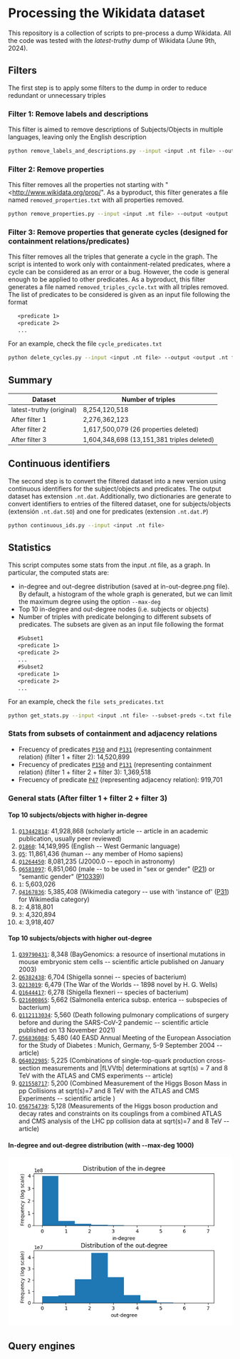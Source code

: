 # Processing the Wikidata dataset
This repository is a collection of scripts to pre-process a dump Wikidata. All
the code was tested with the *latest-truthy* dump of Wikidata (June 9th, 2024).

## Filters
The first step is to apply some filters to the dump in order to reduce redundant
or unnecessary triples

### Filter 1: Remove labels and descriptions
This filter is aimed to remove descriptions of Subjects/Objects in multiple
languages, leaving only the English description

```sh
python remove_labels_and_descriptions.py --input <input .nt file> --output <output .nt file>
```


### Filter 2: Remove properties
This filter removes all the properties not starting with
"<http://www.wikidata.org/prop/". As a byproduct, this filter generates a file
named `removed_properties.txt` with all  properties removed.

```sh
python remove_properties.py --input <input .nt file> --output <output .nt file>
```

### Filter 3: Remove properties that generate cycles (designed for containment relations/predicates)
This filter removes all the triples that generate a cycle in the graph. The script is intented to work only with
containment-related predicates, where a cycle can be considered as an error or a bug. However, the code is general enough
to be applied to other predicates. As a byproduct, this filter generates a file named `removed_triples_cycle.txt` with all triples removed.
The list of predicates to be considered is given as an input file following the format
```
   <predicate 1>
   <predicate 2>
   ...
 ```
For an example, check the file `cycle_predicates.txt`

```sh
python delete_cycles.py --input <input .nt file> --output <output .nt file> --subset-preds <.txt file with the subset of predicates>
```
## Summary
| Dataset                   | Number of triples  |
| ------------------------- | ------------------ |
| latest-truthy (original)  | 8,254,120,518      |
| After filter 1            | 2,276,362,123      |
| After filter 2            | 1,617,500,079 (26 properties deleted)      |
| After filter 3            | 1,604,348,698 (13,151,381 triples deleted)      |

## Continuous identifiers 
The second step is to convert the filtered dataset into a new version using
continuous identifiers for the subject/objects and predicates. The output
dataset has extension `.nt.dat`. Additionally, two dictionaries are generate to convert identifiers to entries of
the filtered dataset, one for subjects/objects (extensión `.nt.dat.SO`) and one
for predicates (extension `.nt.dat.P`)

```sh
python continuous_ids.py --input <input .nt file>
```

## Statistics
This script computes some stats from the input .nt file, as a graph. In
particular, the computed stats are:
- in-degree and out-degree distribution (saved at in-out-degree.png file). By default,
  a histogram of the whole graph is generated, but we can limit the maximum degree using
  the option `--max-deg`
- Top 10 in-degree and out-degree nodes (i.e. subjects or objects)
- Number of triples with predicate belonging to different subsets of
predicates. The subsets are given as an input file following the format
```
   #Subset1
   <predicate 1>
   <predicate 2>
   ...
   #Subset2
   <predicate 1>
   <predicate 2>
   ...
```
For an example, check the `file sets_predicates.txt`

```sh
python get_stats.py --input <input .nt file> --subset-preds <.txt file with the subset of predicates> --max-deg <limit degree>
```
### Stats from subsets of containment and adjacency relations 
- Frecuency of predicates [`P150`](http://www.wikidata.org/prop/direct/P150) and
[`P131`](http://www.wikidata.org/prop/direct/P131) (representing containment
relation) (filter 1 + filter 2): 14,520,899
- Frecuency of predicates [`P150`](http://www.wikidata.org/prop/direct/P150) and
[`P131`](http://www.wikidata.org/prop/direct/P131) (representing containment
relation) (filter 1 + filter 2 + filter 3): 1,369,518
- Frecuency of predicate [`P47`](http://www.wikidata.org/prop/direct/P47)
(representing adjacency relation): 919,701

### General stats (After filter 1 + filter 2 + filter 3)
#### Top 10 subjects/objects with higher in-degree
1. [`Q13442814`](http://www.wikidata.org/entity/Q13442814): 41,928,868 (scholarly article -- article in an academic publication, usually peer reviewed)
2. [`Q1860`](http://www.wikidata.org/entity/Q1860): 14,149,995 (English -- West Germanic language)
3. [`Q5`](http://www.wikidata.org/entity/Q5): 11,861,436 (human -- any member of Homo sapiens)
4. [`Q1264450`](http://www.wikidata.org/entity/Q1264450): 8,081,235 (J2000.0 -- epoch in astronomy)
5. [`Q6581097`](http://www.wikidata.org/entity/Q6581097): 6,851,060 (male -- to be used in "sex or gender" ([P21](http://www.wikidata.org/prop/direct/P21)) or "semantic gender" ([P10339](http://www.wikidata.org/prop/direct/P10339)))
6. `1`: 5,603,026
7. [`Q4167836`](http://www.wikidata.org/entity/Q4167836): 5,385,408 (Wikimedia category -- use with 'instance of' ([P31](http://www.wikidata.org/prop/direct/P31)) for Wikimedia category)
8. `2`: 4,818,801
9. `3`: 4,320,894
10. `4`: 3,918,407

#### Top 10 subjects/objects with higher out-degree
1. [`Q39790431`](http://www.wikidata.org/entity/Q39790431): 8,348 (BayGenomics: a resource of insertional mutations in mouse embryonic stem cells -- scientific article published on January 2003)
2. [`Q6382438`](http://www.wikidata.org/entity/Q6382438): 6,704 (Shigella sonnei -- species of bacterium)
3. [`Q213019`](http://www.wikidata.org/entity/Q213019): 6,479 (The War of the Worlds -- 1898 novel by H. G. Wells)
4. [`Q1644417`](http://www.wikidata.org/entity/Q1644417): 6,278 (Shigella flexneri -- species of bacterium)
5. [`Q21600865`](http://www.wikidata.org/entity/Q21600865): 5,662 (Salmonella enterica subsp. enterica -- subspecies of bacterium)
6. [`Q112113034`](http://www.wikidata.org/entity/Q112113034): 5,560 (Death following pulmonary complications of surgery before and during the SARS-CoV-2 pandemic -- scientific article published on 13 November 2021)
7. [`Q56836084`](http://www.wikidata.org/entity/Q56836084): 5,480 (40 EASD Annual Meeting of the European Association for the Study of Diabetes : Munich, Germany, 5-9 September 2004 -- article)
8. [`Q64022985`](http://www.wikidata.org/entity/Q64022985): 5,225 (Combinations of single-top-quark production cross-section measurements and |fLVVtb| determinations at sqrt(s) = 7 and 8 TeV with the ATLAS and CMS experiments -- article)
9. [`Q21558717`](http://www.wikidata.org/entity/Q21558717): 5,200 (Combined Measurement of the Higgs Boson Mass in pp Collisions at sqrt(s)=7 and 8 TeV with the ATLAS and CMS Experiments -- scientific article )
10. [`Q56754739`](http://www.wikidata.org/entity/Q56754739): 5,128 (Measurements of the Higgs boson production and decay rates and constraints on its couplings from a combined ATLAS and CMS analysis of the LHC pp collision data at sqrt(s)=7 and 8 TeV -- article)

#### In-degree and out-degree distribution (with --max-deg 1000)
![In-degree and out-degree](img/in-out-degree.png) 

## Query engines


